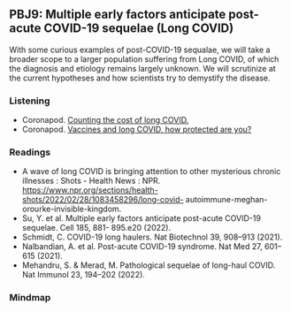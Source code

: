 ## PBJ9: Multiple early factors anticipate post-acute COVID-19 sequelae (Long COVID)
With some curious examples of post-COVID-19 sequalae, we will take a broader scope to a larger population suffering from Long COVID, of which the diagnosis and etiology remains largely unknown. We will scrutinize at the current hypotheses and how scientists try to demystify the disease.

### Listening

- Coronapod. [Counting the cost of long COVID.](https://www.nature.com/articles/d41586-021-01603-w)
- Coronapod. [Vaccines and long COVID, how protected are you?](https://www.nature.com/articles/d41586-021-03732-8)

### Readings
- A wave of long COVID is bringing attention to other mysterious chronic illnesses : Shots - Health News : NPR. https://www.npr.org/sections/health-shots/2022/02/28/1083458296/long-covid- autoimmune-meghan-orourke-invisible-kingdom.
- Su, Y. et al. Multiple early factors anticipate post-acute COVID-19 sequelae. Cell 185, 881-
895.e20 (2022).
- Schmidt, C. COVID-19 long haulers. Nat Biotechnol 39, 908–913 (2021).
- Nalbandian, A. et al. Post-acute COVID-19 syndrome. Nat Med 27, 601–615 (2021). 
- Mehandru, S. & Merad, M. Pathological sequelae of long-haul COVID. Nat Immunol 23, 194–202 (2022).

### Mindmap
